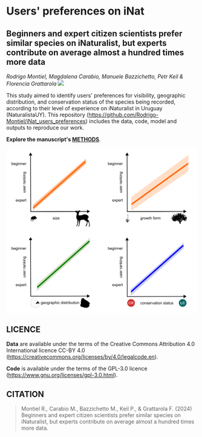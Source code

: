 # Users' preferences on iNat

## Beginners and expert citizen scientists prefer similar species on iNaturalist, but experts contribute on average almost a hundred times more data

*Rodrigo Montiel, Magdalena Carabio, Manuele Bazzichetto, Petr Keil & Florencia Grattarola <a dir="ltr" href="http://orcid.org/0000-0001-8282-5732" target="_blank"><img class="is-rounded" src="https://upload.wikimedia.org/wikipedia/commons/0/06/ORCID_iD.svg" width="15"></a>*

This study aimed to identify users' preferences for visibility, geographic distribution, and conservation status of the species being recorded, according to their level of experience on iNaturalist in Uruguay (NaturalistaUY). This repository (<https://github.com/Rodrigo-Montiel/iNat_users_preferences>) includes the data, code, model and outputs to reproduce our work. 

 **Explore the manuscript's [METHODS](https://bienflorencia.github.io/iNat_users_preferences/code/analyses.html)**.


 
 ![](/figs/figure1.png)

 
## LICENCE

**Data** are available under the terms of the Creative Commons Attribution 4.0 International licence CC-BY 4.0 (https://creativecommons.org/licenses/by/4.0/legalcode.en).   

**Code** is available under the terms of the GPL-3.0 licence (https://www.gnu.org/licenses/gpl-3.0.html). 

## CITATION

> Montiel R., Carabio M., Bazzichetto M., Keil P., & Grattarola F. (2024) Beginners and expert citizen scientists prefer similar species on iNaturalist, but experts contribute on average almost a hundred times more data.
